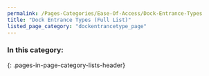 ```yaml
---
permalink: /Pages-Categories/Ease-Of-Access/Dock-Entrance-Types
title: "Dock Entrance Types (Full List)"
listed_page_category: "dockentrancetype_page"
---
```


### In this category:
{: .pages-in-page-category-lists-header}